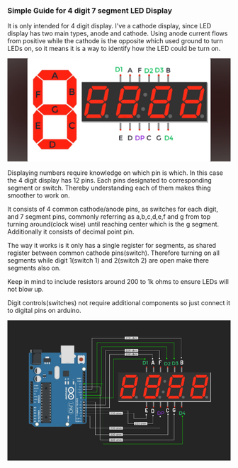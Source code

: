 ### Simple Guide for 4 digit 7 segment LED Display

It is only intended for 4 digit display. I've a cathode display,
since LED display has two main types, anode and cathode. Using
anode current flows from positive while the cathode is the opposite 
which used ground to turn LEDs on, so it means it is a way to identify
how the LED could be turn on.

![4 digit 7 segment guide](4d7seg.jpg)

Displaying numbers require knowledge on which pin is which. In this case 
the 4 digit display has 12 pins. Each pins designated to corresponding
segment or switch. Thereby understanding each of them makes thing
smoother to work on.

It consists of 4 common cathode/anode pins, as switches for each digit, 
and 7 segment pins, commonly referring as a,b,c,d,e,f and g from top 
turning around(clock wise) until reaching center which is the g segment. 
Additionally it consists of decimal point pin.

The way it works is it only has a single register for segments, as
shared register between common cathode pins(switch). Therefore turning 
on all segments while digit 1(switch 1) and 2(switch 2) are open make 
there segments also on.

Keep in mind to include resistors around 200 to 1k ohms to ensure LEDs
will not blow up.

Digit controls(switches) not require additional components so just connect 
it to digital pins on arduino.

![My 4 digit 7 segment LED display setup](circuit.png)

